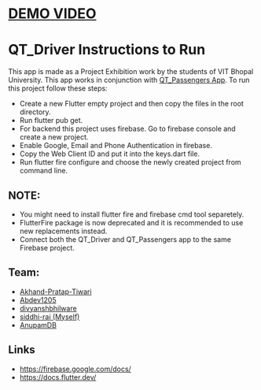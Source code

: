 # [DEMO VIDEO](https://drive.google.com/file/d/1Bps0DRkwoGMf37rxnY-qhH-dzGyzJkpi/view?usp=share_link)

# QT_Driver Instructions to Run

This app is made as a Project Exhibition work by the students of VIT Bhopal University.
This app works in conjunction with [QT_Passengers App](https://github.com/Letticonion/QT_Passenger/). To run this project follow these steps:

- Create a new Flutter empty project and then copy the files in the root directory.
- Run flutter pub get.
- For backend this project uses firebase. Go to firebase console and create a new project.
- Enable Google, Email and Phone Authentication in firebase.
- Copy the Web Client ID and put it into the keys.dart file.
- Run flutter fire configure and choose the newly created project from command line.

## NOTE: 
- You might need to install flutter fire and firebase cmd tool separetely.
- FlutterFire package is now deprecated and it is recommended to use new replacements instead.
- Connect both the QT_Driver and QT_Passengers app to the same Firebase project.

## Team:
- [Akhand-Pratap-Tiwari ](https://github.com/Akhand-Pratap-Tiwari)
- [Abdev1205](https://github.com/Abdev1205)
- [divyanshbhilware](https://github.com/divyanshbhilware)
- [siddhi-rai (Myself)](https://github.com/siddhi-rai)
- [AnupamDB](https://github.com/AnupamDB) 

## Links
- https://firebase.google.com/docs/
- https://docs.flutter.dev/
